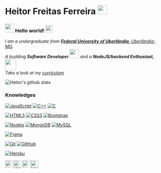 # Heitor Freitas Ferreira&nbsp;<img src="https://github.com/TheDudeThatCode/TheDudeThatCode/blob/master/Assets/Mario_Hello_Big.gif" width="30px">

### <img src="https://github.com/TheDudeThatCode/TheDudeThatCode/blob/master/Assets/Hi.gif" width="29px"> Hello world!&nbsp;<img src="https://github.com/TheDudeThatCode/TheDudeThatCode/blob/master/Assets/Earth.gif" width="24px">

<p>
  <em>
    I am a undergraduate from <a href="http://www.ufu.br/"> <b>Federal University of Uberlândia</b>, Uberlândia-MG</a>. <br>
    A budding <b>Software Developer</b> <img src="https://github.com/TheDudeThatCode/TheDudeThatCode/blob/master/Assets/Developer.gif" width="30px"> and a <b>NodeJS/backend    Enthusiast,</b>&nbsp;<img src="https://github.com/TheDudeThatCode/TheDudeThatCode/blob/master/Assets/Designer.gif" width="36px"><br>Take a look at my <a href="https://heitorfreitasferreira.github.io/curriculo/" taget="_blank">curriculum</a>
  </em>  
</p>





![Heitor's github stats](https://github-readme-stats.vercel.app/api?username=heitorfreitasferreira&show_icons=true&hide_border=true)



### Knowledges

[![JavaScript](https://img.shields.io/badge/-JavaScript-black?style=flat-square&logo=javascript&link=https://github.com/heitorfreitasferreira/)](https://github.com/heitorfreitasferreira/)
[![C++](https://img.shields.io/badge/-C++-00599C?style=flat-square&logo=c++&link=https://github.com/heitorfreitasferreira)](https://github.com/heitorfreitasferreira)
[![C](https://img.shields.io/badge/-A8B9CC?style=flat-square&logo=c&logoColor=white&link=https://github.com/heitorfreitasferreira)](https://github.com/heitorfreitasferreira)

[![HTML5](https://img.shields.io/badge/-HTML5-E34F26?style=flat-square&logo=html5&logoColor=white&link=https://https://github.com/heitorfreitasferreira)](https://github.com/heitorfreitasferreira)
[![CSS3](https://img.shields.io/badge/-CSS3-1572B6?style=flat-square&logo=css3&link=https://github.com/heitorfreitasferreira/)](https://github.com/heitorfreitasferreira)
[![Bootstrap](https://img.shields.io/badge/-Bootstrap-563D7C?style=flat-square&logo=bootstrap&link=https://github.com/heitorfreitasferreira)](https://github.com/heitorfreitasferreira)

[![Nodejs](https://img.shields.io/badge/-Nodejs-black?style=flat-square&logo=Node.js&link=https://github.com/heitorfreitasferreira/)](https://github.com/heitorfreitasferreira/)
[![MongoDB](https://img.shields.io/badge/-MongoDB-black?style=flat-square&logo=mongodb&link=https://github.com/heitorfreitasferreira/)](https://github.com/heitorfreitasferreira/)
[![MySQL](https://img.shields.io/badge/-MySQL-black?style=flat-square&logo=mysql&link=https://github.com/heitorfreitasferreira/)](https://github.com/heitorfreitasferreira/)

[![Figma](http://img.shields.io/badge/-Figma-30333c?style=flat-square&logo=figma&logoColor=white&link=https://github.com/heitorfreitasferreira/)](https://github.com/heitorfreitasferreira/)

[![Git](https://img.shields.io/badge/-Git-black?style=flat-square&logo=git&link=https://github.com/heitorfreitasferreira/)](https://github.com/heitorfreitasferreira/)
[![GitHub](https://img.shields.io/badge/-GitHub-181717?style=flat-square&logo=github&link=https://github.com/heitorfreitasferreira/)](https://github.com/heitorfreitasferreira/)

[![Heroku](https://img.shields.io/badge/-Heroku-430098?style=flat-square&logo=heroku&link=https://github.com/heitorfreitasferreira/)](https://github.com/heitorfreitasferreira/)


  <a href="https://www.linkedin.com/in/heitorfreitasferreira/?locale=en_US">
    <img align="left" alt="Heitor Freitas Ferreira | Linkedin" width="24px" src="https://github.com/TheDudeThatCode/TheDudeThatCode/blob/master/Assets/Linkedin.svg" />
  </a>
  <a href="https://twitter.com/heitorfreitasf">
    <img align="left" alt="Heitor Freitas Ferreira | Twitter" width="26px" src="https://github.com/TheDudeThatCode/TheDudeThatCode/blob/master/Assets/Twitter.svg" />
  </a>
  <a href="https://www.instagram.com/theheitor/">
    <img align="left" alt="Heitor Freitas Ferreira | Instagram" width="24px" src="https://github.com/TheDudeThatCode/TheDudeThatCode/blob/master/Assets/Instagram.svg" />
  </a>
  <a href="mailto:heitor.ff@hotmail.com">
    <img align="left" alt="Heitor Freitas Ferreira | Hotmail" width="26px" src="https://github.com/TheDudeThatCode/TheDudeThatCode/blob/master/Assets/Gmail.svg" />
  </a>
